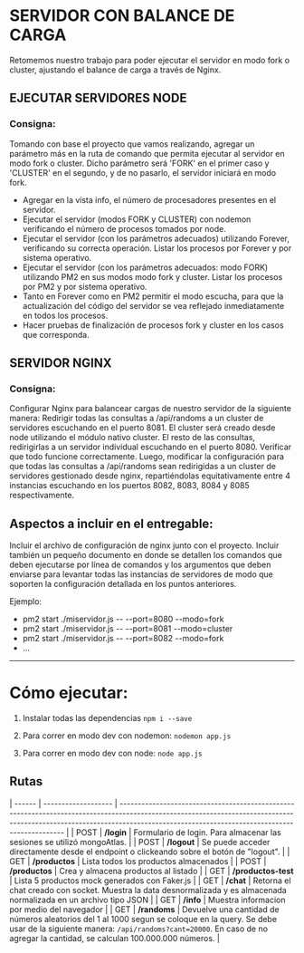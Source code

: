 # SERVIDOR CON BALANCE DE CARGA

Retomemos nuestro trabajo para poder ejecutar el servidor en modo fork o cluster, ajustando el balance de carga a través de Nginx.

## EJECUTAR SERVIDORES NODE

### Consigna:

Tomando con base el proyecto que vamos realizando, agregar un parámetro más en la ruta de comando que permita ejecutar al servidor en modo fork o cluster. Dicho parámetro será 'FORK' en el primer caso y 'CLUSTER' en el segundo, y de no pasarlo, el servidor iniciará en modo fork.

- Agregar en la vista info, el número de procesadores presentes en el servidor.
- Ejecutar el servidor (modos FORK y CLUSTER) con nodemon verificando el número de procesos tomados por node.
- Ejecutar el servidor (con los parámetros adecuados) utilizando Forever, verificando su correcta operación. Listar los procesos por Forever y por sistema operativo.
- Ejecutar el servidor (con los parámetros adecuados: modo FORK) utilizando PM2 en sus modos modo fork y cluster. Listar los procesos por PM2 y por sistema operativo.
- Tanto en Forever como en PM2 permitir el modo escucha, para que la actualización del código del servidor se vea reflejado inmediatamente en todos los procesos.
- Hacer pruebas de finalización de procesos fork y cluster en los casos que corresponda.

## SERVIDOR NGINX

### Consigna:

Configurar Nginx para balancear cargas de nuestro servidor de la siguiente manera:
Redirigir todas las consultas a /api/randoms a un cluster de servidores escuchando en el puerto 8081. El cluster será creado desde node utilizando el módulo nativo cluster.
El resto de las consultas, redirigirlas a un servidor individual escuchando en el puerto 8080.
Verificar que todo funcione correctamente.
Luego, modificar la configuración para que todas las consultas a /api/randoms sean redirigidas a un cluster de servidores gestionado desde nginx, repartiéndolas equitativamente entre 4 instancias escuchando en los puertos 8082, 8083, 8084 y 8085 respectivamente.

## Aspectos a incluir en el entregable:

Incluir el archivo de configuración de nginx junto con el proyecto.
Incluir también un pequeño documento en donde se detallen los comandos que deben ejecutarse por línea de comandos y los argumentos que deben enviarse para levantar todas las instancias de servidores de modo que soporten la configuración detallada en los puntos anteriores.

Ejemplo:

- pm2 start ./miservidor.js -- --port=8080 --modo=fork
- pm2 start ./miservidor.js -- --port=8081 --modo=cluster
- pm2 start ./miservidor.js -- --port=8082 --modo=fork
- ...

---

# Cómo ejecutar:

1. Instalar todas las dependencias
   `npm i --save`

2. Para correr en modo dev con nodemon:
   `nodemon app.js`

3. Para correr en modo dev con node:
   `node app.js`

## Rutas

| ------ | ------------------- | --------------------------------------------------------------------------------------------------------------------------------------------------------------------------------------------------------------------------- |
| POST | **/login** | Formulario de login. Para almacenar las sesiones se utilizó mongoAtlas. |
| POST | **/logout** | Se puede acceder directamente desde el endpoint o clickeando sobre el botón de "logout". |
| GET | **/productos** | Lista todos los productos almacenados |
| POST | **/productos** | Crea y almacena productos al listado |
| GET | **/productos-test** | Lista 5 productos mock generados con Faker.js |
| GET | **/chat** | Retorna el chat creado con socket. Muestra la data desnormalizada y es almacenada normalizada en un archivo tipo JSON |
| GET | **/info** | Muestra informacion por medio del navegador |
| GET | **/randoms** | Devuelve una cantidad de números aleatorios del 1 al 1000 segun se coloque en la query. Se debe usar de la siguiente manera: `/api/randoms?cant=20000`. En caso de no agregar la cantidad, se calculan 100.000.000 números. |
